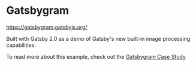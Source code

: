 # Gatsbygram

<https://gatsbygram.gatsbyjs.org/>

Built with Gatsby 2.0 as a demo of Gatsby's new built-in image processing
capabilities.

To read more about this example, check out the [Gatsbygram Case Study](https://www.gatsbyjs.com/blog/gatsbygram-case-study/)
